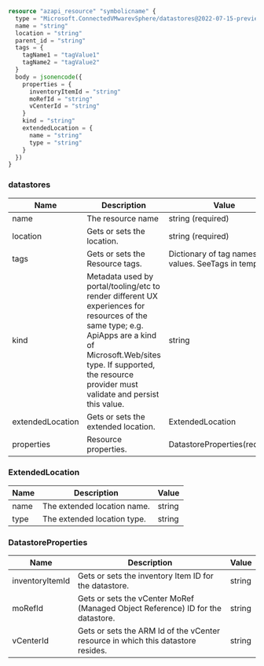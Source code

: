 ```terraform
resource "azapi_resource" "symbolicname" {
  type = "Microsoft.ConnectedVMwarevSphere/datastores@2022-07-15-preview"
  name = "string"
  location = "string"
  parent_id = "string"
  tags = {
    tagName1 = "tagValue1"
    tagName2 = "tagValue2"
  }
  body = jsonencode({
    properties = {
      inventoryItemId = "string"
      moRefId = "string"
      vCenterId = "string"
    }
    kind = "string"
    extendedLocation = {
      name = "string"
      type = "string"
    }
  })
}

```

### datastores

| Name | Description | Value |
|-|-|-|
| name | The resource name | string (required) |
| location | Gets or sets the location. | string (required) |
| tags | Gets or sets the Resource tags. | Dictionary of tag names and values. SeeTags in templates |
| kind | Metadata used by portal/tooling/etc to render different UX experiences for resources of the same type; e.g. ApiApps are a kind of Microsoft.Web/sites type.  If supported, the resource provider must validate and persist this value. | string |
| extendedLocation | Gets or sets the extended location. | ExtendedLocation |
| properties | Resource properties. | DatastoreProperties(required) |


### ExtendedLocation

| Name | Description | Value |
|-|-|-|
| name | The extended location name. | string |
| type | The extended location type. | string |


### DatastoreProperties

| Name | Description | Value |
|-|-|-|
| inventoryItemId | Gets or sets the inventory Item ID for the datastore. | string |
| moRefId | Gets or sets the vCenter MoRef (Managed Object Reference) ID for the datastore. | string |
| vCenterId | Gets or sets the ARM Id of the vCenter resource in which this datastore resides. | string |


